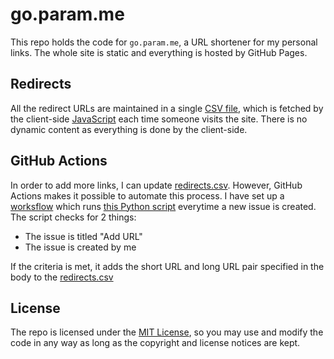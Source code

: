 # go.param.me
This repo holds the code for `go.param.me`, a URL shortener for my personal links. The whole site is static and everything is hosted by GitHub Pages.

## Redirects
All the redirect URLs are maintained in a single [CSV file](redirects.csv), which is fetched by the client-side [JavaScript](script.js) each time someone visits the site. There is no dynamic content as everything is done by the client-side. 

## GitHub Actions
In order to add more links, I can update [redirects.csv](redirects.csv). However, GitHub Actions makes it possible to automate this process. I have set up a [worksflow](.github.workflow.yml) which runs [this Python script](add_url.py) everytime a new issue is created. The script checks for 2 things:
- The issue is titled "Add URL"
- The issue is created by me

If the criteria is met, it adds the short URL and long URL pair specified in the body to the [redirects.csv](redirects.csv)

## License
The repo is licensed under the [MIT License](LICENSE), so you may use and modify the code in any way as long as the copyright and license notices are kept.  
